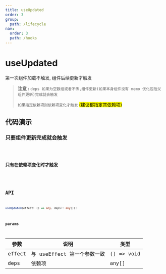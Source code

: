 ```yaml
---
title: useUpdated
order: 3
group:
  path: /lifecycle
nav:
  order: 3
  path: /hooks
---
```


# useUpdated

第一次组件加载不触发, 组件后续更新才触发

> **注意 :** `deps 如果为空数组或者不传,组件更新(如果本身组件没有 memo 优化包括父组件更新)完成就会触发 `
>
> `如果指定依赖项则依赖项变化才触发` <mark>(建议都指定其依赖项)</mark>

## 代码演示

### 只要组件更新完成就会触发

<code src='./demos/demo2.tsx' />

### 只有在依赖项变化时才触发

<code src='./demos/demo1.tsx' />

## API

```ts
useUpdated(effect: () => any, deps?: any[]);
```

### params

| 参数   | 说明                        | 类型       |
| ------ | --------------------------- | ---------- |
| effect | 与 useEffect 第一个参数一致 | () => void |
| deps   | 依赖项                      | any[]      |
